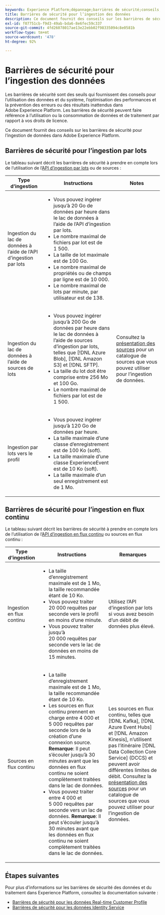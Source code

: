 ```yaml
---
keywords: Experience Platform;dépannage;barrières de sécurité;conseils;
title: Barrières de sécurité pour l’ingestion des données
description: Ce document fournit des conseils sur les barrières de sécurité pour l’ingestion de données dans Adobe Experience Platform.
exl-id: f07751cb-f9d3-49ab-bda6-8e6fec59c337
source-git-commit: 4fd26078017ae13e22ebb02f98335094c8e0581b
workflow-type: tm+mt
source-wordcount: '478'
ht-degree: 92%

---
```


# Barrières de sécurité pour l’ingestion des données

Les barrières de sécurité sont des seuils qui fournissent des conseils pour l’utilisation des données et du système, l’optimisation des performances et la prévention des erreurs ou des résultats inattendus dans Adobe Experience Platform. Les barrières de sécurité peuvent faire référence à l’utilisation ou la consommation de données et de traitement par rapport à vos droits de licence.

Ce document fournit des conseils sur les barrières de sécurité pour l’ingestion de données dans Adobe Experience Platform.

## Barrières de sécurité pour l’ingestion par lots

Le tableau suivant décrit les barrières de sécurité à prendre en compte lors de l’utilisation de l’[API d’ingestion par lots](./batch-ingestion/overview.md) ou de sources :

| Type d’ingestion | Instructions | Notes |
| --- | --- | --- |
| Ingestion du lac de données à l’aide de l’API d’ingestion par lots | <ul><li>Vous pouvez ingérer jusqu’à 20 Go de données par heure dans le lac de données à l’aide de l’API d’ingestion par lots.</li><li>Le nombre maximal de fichiers par lot est de 1 500.</li><li>La taille de lot maximale est de 100 Go.</li><li>Le nombre maximal de propriétés ou de champs par ligne est de 10 000.</li><li>Le nombre maximal de lots par minute, par utilisateur est de 138.</li></ul> |
| Ingestion du lac de données à l’aide de sources de lots | <ul><li>Vous pouvez ingérer jusqu’à 200 Go de données par heure dans le lac de données à l’aide de sources d’ingestion par lots, telles que [!DNL Azure Blob], [!DNL Amazon S3] et [!DNL SFTP].</li><li>La taille du lot doit être comprise entre 256 Mo et 100 Go.</li><li>Le nombre maximal de fichiers par lot est de 1 500.</li></ul> | Consultez la [présentation des sources](../sources/home.md) pour un catalogue de sources que vous pouvez utiliser pour l’ingestion de données. |
| Ingestion par lots vers le profil | <ul><li>Vous pouvez ingérer jusqu’à 120 Go de données par heure.</li><li>La taille maximale d’une classe d’enregistrement est de 100 Ko (soft).</li><li>La taille maximale d’une classe ExperienceEvent est de 10 Ko (soft).</li><li>La taille maximale d’un seul enregistrement est de 1 Mo.</li></ul> |

## Barrières de sécurité pour l’ingestion en flux continu

Le tableau suivant décrit les barrières de sécurité à prendre en compte lors de l’utilisation de l’[API d’ingestion en flux continu](./streaming-ingestion/overview.md) ou sources en flux continu :

| Type d’ingestion | Instructions | Remarques |
| --- | --- | --- |
| Ingestion en flux continu | <ul><li>La taille d’enregistrement maximale est de 1 Mo, la taille recommandée étant de 10 Ko.</li><li>Vous pouvez traiter 20 000 requêtes par seconde vers le profil en moins d’une minute.</li><li>Vous pouvez traiter jusqu’à 20 000 requêtes par seconde vers le lac de données en moins de 15 minutes.</li></ul> | Utilisez l’API d’ingestion par lots si vous avez besoin d’un débit de données plus élevé. |
| Sources en flux continu | <ul><li>La taille d’enregistrement maximale est de 1 Mo, la taille recommandée étant de 10 Ko.</li><li>Les sources en flux continu prennent en charge entre 4 000 et 5 000 requêtes par seconde lors de la création d’une connexion source. **Remarque**: Il peut s’écouler jusqu’à 30 minutes avant que les données en flux continu ne soient complètement traitées dans le lac de données.</li><li>Vous pouvez traiter entre 4 000 et 5 000 requêtes par seconde vers un lac de données. **Remarque**: Il peut s’écouler jusqu’à 30 minutes avant que les données en flux continu ne soient complètement traitées dans le lac de données.</li></ul> | Les sources en flux continu, telles que [!DNL Kafka], [!DNL Azure Event Hubs] et [!DNL Amazon Kinesis], n’utilisent pas l’itinéraire [!DNL Data Collection Core Service] (DCCS) et peuvent avoir différentes limites de débit. Consultez la [présentation des sources](../sources/home.md) pour un catalogue de sources que vous pouvez utiliser pour l’ingestion de données. |

## Étapes suivantes

Pour plus d’informations sur les barrières de sécurité des données et du traitement dans Experience Platform, consultez la documentation suivante :

* [Barrières de sécurité pour les données Real-time Customer Profile](../profile/guardrails.md)
* [Barrières de sécurité pour les données Identity Service](../identity-service/guardrails.md)
